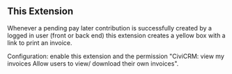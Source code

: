 This Extension
--------------

Whenever a pending pay later contribution is successfully created by a logged in user (front or back end) this extension creates a yellow box with a link to print an invoice.

Configuration: enable this extension and the permission "CiviCRM: view my invoices Allow users to view/ download their own invoices".
